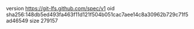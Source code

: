 version https://git-lfs.github.com/spec/v1
oid sha256:148db5ed493fa463f11d121f504b051cac7aee14c8a30962b729c71f5ad46549
size 279157
